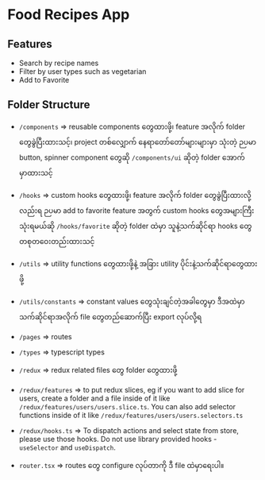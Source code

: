 # Food Recipes App

## Features

- Search by recipe names
- Filter by user types such as vegetarian
- Add to Favorite

## Folder Structure

- `/components` => reusable components တွေထားဖို့၊ feature အလိုက် folder တွေခွဲပြီးထားသင့်၊ project တစ်လျှောက် နေရာတော်တော်များများမှာ သုံးတဲ့ ဉပမာ button, spinner component တွေဆို `/components/ui` ဆိုတဲ့ folder အောက်မှာထားသင့်

- `/hooks` => custom hooks တွေထားဖို့၊ feature အလိုက် folder တွေခွဲပြီးထားလို့လည်းရ ဉပမာ add to favorite feature အတွက် custom hooks တွေအများကြီးသုံးရမယ်ဆို `/hooks/favorite` ဆိုတဲ့ folder ထဲမှာ သူနဲ့သက်ဆိုင်ရာ hooks တွေ တစုတဝေးတည်းထားသင့်

- `/utils` => utility functions တွေထားဖို့နဲ့ အခြား utility ပိုင်းနဲ့သက်ဆိုင်ရာတွေထားဖို့

- `/utils/constants` => constant values တွေသုံးချင်တဲ့အခါတွေမှာ ဒီအထဲမှာ သက်ဆိုင်ရာအလိုက် file တွေတည်ဆောက်ပြီး export လုပ်လို့ရ

- `/pages` => routes

- `/types` => typescript types

- `/redux` => redux related files တွေ folder တွေထားဖို့

- `/redux/features` => to put redux slices, eg if you want to add slice for users, create a folder and a file inside of it like `/redux/features/users/users.slice.ts`. You can also add selector functions inside of it like `/redux/features/users/users.selectors.ts`

- `/redux/hooks.ts` => To dispatch actions and select state from store, please use those hooks. Do not use library provided hooks - `useSelector` and `useDispatch`.

- `router.tsx` => routes တွေ configure လုပ်တာကို ဒီ file ထဲမှာရေးပါ။
